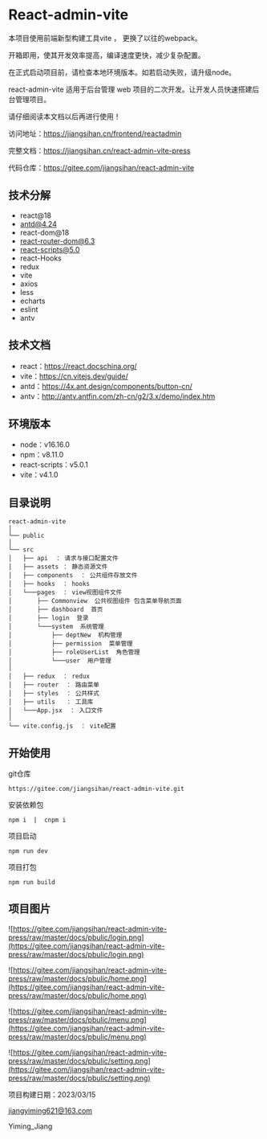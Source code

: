 # React-admin-vite

本项目使用前端新型构建工具vite ， 更换了以往的webpack。

开箱即用，使其开发效率提高，编译速度更快，减少复杂配置。

在正式启动项目前，请检查本地环境版本。如若启动失败，请升级node。

react-admin-vite 适用于后台管理 web 项目的二次开发。让开发人员快速搭建后台管理项目。

请仔细阅读本文档以后再进行使用！

访问地址：<a target="_blank" href="https://jiangsihan.cn/frontend/reactadmin">https://jiangsihan.cn/frontend/reactadmin</a>

完整文档：<a target="_blank" href="https://jiangsihan.cn/react-admin-vite-press">https://jiangsihan.cn/react-admin-vite-press</a>

代码仓库：<a target="_blank" href="https://gitee.com/jiangsihan/react-admin-vite">https://gitee.com/jiangsihan/react-admin-vite</a>
## 技术分解

- react@18
- antd@4.24
- react-dom@18
- react-router-dom@6.3
- react-scripts@5.0
- react-Hooks
- redux
- vite
- axios
- less
- echarts
- eslint
- antv

## 技术文档

- react：https://react.docschina.org/
- vite：https://cn.vitejs.dev/guide/
- antd：https://4x.ant.design/components/button-cn/
- antv：http://antv.antfin.com/zh-cn/g2/3.x/demo/index.htm

## 环境版本

- node：v16.16.0   
- npm：v8.11.0
- react-scripts：v5.0.1
- vite：v4.1.0

## 目录说明

```
react-admin-vite 
│
└── public 
│
└── src
│   ├── api  ： 请求与接口配置文件
│   ├── assets ： 静态资源文件
│   ├── components  ： 公共组件存放文件
│   ├── hooks  ： hooks
│   └───pages  ： view视图组件文件
│       ├── Commonview  公共视图组件 包含菜单导航页面
│       ├── dashboard  首页
│       ├── login  登录
│       └───system  系统管理
│           ├── deptNew  机构管理
│           ├── permission  菜单管理
│           ├── roleUserList  角色管理
│           └───user  用户管理
│   	   
│   ├── redux  ： redux
│   ├── router  ： 路由菜单
│   ├── styles  ： 公共样式
│   ├── utils   ： 工具库
│   └───App.jsx  ： 入口文件
│
└── vite.config.js  ： vite配置
```

## 开始使用

git仓库

```
https://gitee.com/jiangsihan/react-admin-vite.git
```

安装依赖包

```
npm i  |  cnpm i 
```

项目启动

```
npm run dev
```

项目打包

```
npm run build
```

## 项目图片



![https://gitee.com/jiangsihan/react-admin-vite-press/raw/master/docs/pbulic/login.png](https://gitee.com/jiangsihan/react-admin-vite-press/raw/master/docs/pbulic/login.png)



![https://gitee.com/jiangsihan/react-admin-vite-press/raw/master/docs/pbulic/home.png](https://gitee.com/jiangsihan/react-admin-vite-press/raw/master/docs/pbulic/home.png)



![https://gitee.com/jiangsihan/react-admin-vite-press/raw/master/docs/pbulic/menu.png](https://gitee.com/jiangsihan/react-admin-vite-press/raw/master/docs/pbulic/menu.png)



![https://gitee.com/jiangsihan/react-admin-vite-press/raw/master/docs/pbulic/setting.png](https://gitee.com/jiangsihan/react-admin-vite-press/raw/master/docs/pbulic/setting.png)





项目构建日期：2023/03/15

jiangyiming621@163.com

Yiming_Jiang